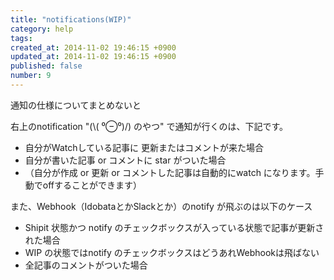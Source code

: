 ```yaml
---
title: "notifications(WIP)"
category: help
tags: 
created_at: 2014-11-02 19:46:15 +0900
updated_at: 2014-11-02 19:46:15 +0900
published: false
number: 9
---
```


通知の仕様についてまとめないと

右上のnotification "(\\( ⁰⊖⁰)/) のやつ" で通知が行くのは、下記です。

- 自分がWatchしている記事に 更新またはコメントが来た場合
- 自分が書いた記事 or コメントに star がついた場合
 - （自分が作成 or 更新 or コメントした記事は自動的にwatch になります。手動でoffすることができます）

また、Webhook（IdobataとかSlackとか）のnotify が飛ぶのは以下のケース

- Shipit 状態かつ notify のチェックボックスが入っている状態で記事が更新された場合
- WIP の状態ではnotify のチェックボックスはどうあれWebhookは飛ばない
- 全記事のコメントがついた場合

